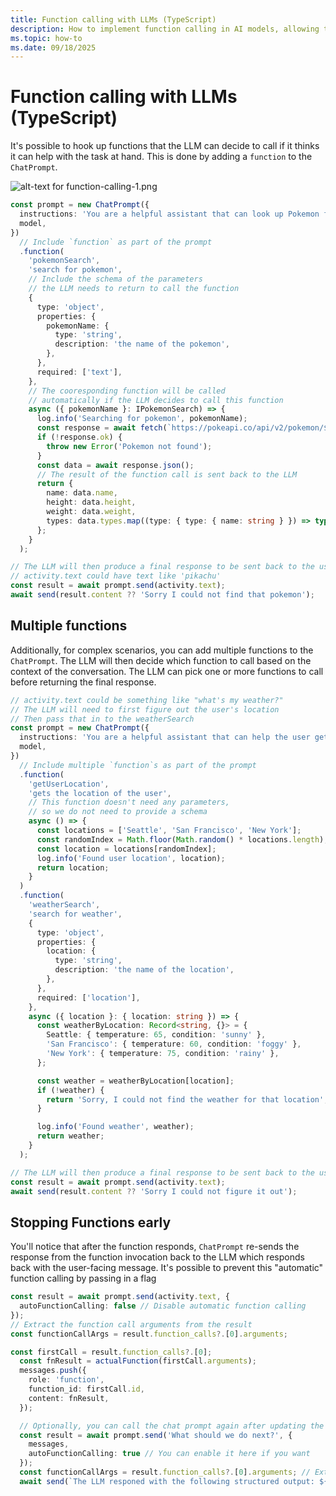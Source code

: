 ```yaml
---
title: Function calling with LLMs (TypeScript)
description: How to implement function calling in AI models, allowing the LLM to execute functions as part of its response generation.
ms.topic: how-to
ms.date: 09/18/2025
---
```


# Function calling with LLMs (TypeScript)

It's possible to hook up functions that the LLM can decide to call if it thinks it can help with the task at hand. This is done by adding a `function` to the `ChatPrompt`.

![alt-text for function-calling-1.png](~/assets/diagrams/function-calling-1.png)

```ts
const prompt = new ChatPrompt({
  instructions: 'You are a helpful assistant that can look up Pokemon for the user.',
  model,
})
  // Include `function` as part of the prompt
  .function(
    'pokemonSearch',
    'search for pokemon',
    // Include the schema of the parameters
    // the LLM needs to return to call the function
    {
      type: 'object',
      properties: {
        pokemonName: {
          type: 'string',
          description: 'the name of the pokemon',
        },
      },
      required: ['text'],
    },
    // The cooresponding function will be called
    // automatically if the LLM decides to call this function
    async ({ pokemonName }: IPokemonSearch) => {
      log.info('Searching for pokemon', pokemonName);
      const response = await fetch(`https://pokeapi.co/api/v2/pokemon/${pokemonName}`);
      if (!response.ok) {
        throw new Error('Pokemon not found');
      }
      const data = await response.json();
      // The result of the function call is sent back to the LLM
      return {
        name: data.name,
        height: data.height,
        weight: data.weight,
        types: data.types.map((type: { type: { name: string } }) => type.type.name),
      };
    }
  );

// The LLM will then produce a final response to be sent back to the user
// activity.text could have text like 'pikachu'
const result = await prompt.send(activity.text);
await send(result.content ?? 'Sorry I could not find that pokemon');
```

## Multiple functions

Additionally, for complex scenarios, you can add multiple functions to the `ChatPrompt`. The LLM will then decide which function to call based on the context of the conversation. The LLM can pick one or more functions to call before returning the final response.

```ts
// activity.text could be something like "what's my weather?"
// The LLM will need to first figure out the user's location
// Then pass that in to the weatherSearch
const prompt = new ChatPrompt({
  instructions: 'You are a helpful assistant that can help the user get the weather',
  model,
})
  // Include multiple `function`s as part of the prompt
  .function(
    'getUserLocation',
    'gets the location of the user',
    // This function doesn't need any parameters,
    // so we do not need to provide a schema
    async () => {
      const locations = ['Seattle', 'San Francisco', 'New York'];
      const randomIndex = Math.floor(Math.random() * locations.length);
      const location = locations[randomIndex];
      log.info('Found user location', location);
      return location;
    }
  )
  .function(
    'weatherSearch',
    'search for weather',
    {
      type: 'object',
      properties: {
        location: {
          type: 'string',
          description: 'the name of the location',
        },
      },
      required: ['location'],
    },
    async ({ location }: { location: string }) => {
      const weatherByLocation: Record<string, {}> = {
        Seattle: { temperature: 65, condition: 'sunny' },
        'San Francisco': { temperature: 60, condition: 'foggy' },
        'New York': { temperature: 75, condition: 'rainy' },
      };

      const weather = weatherByLocation[location];
      if (!weather) {
        return 'Sorry, I could not find the weather for that location';
      }

      log.info('Found weather', weather);
      return weather;
    }
  );

// The LLM will then produce a final response to be sent back to the user
const result = await prompt.send(activity.text);
await send(result.content ?? 'Sorry I could not figure it out');
```

## Stopping Functions early

You'll notice that after the function responds, `ChatPrompt` re-sends the response from the function invocation back to the LLM which responds back with the user-facing message. It's possible to prevent this "automatic" function calling by passing in a flag

```ts
const result = await prompt.send(activity.text, {
  autoFunctionCalling: false // Disable automatic function calling
});
// Extract the function call arguments from the result
const functionCallArgs = result.function_calls?.[0].arguments;

const firstCall = result.function_calls?.[0];
  const fnResult = actualFunction(firstCall.arguments);
  messages.push({
    role: 'function',
    function_id: firstCall.id,
    content: fnResult,
  });

  // Optionally, you can call the chat prompt again after updating the messages with the results
  const result = await prompt.send('What should we do next?', {
    messages,
    autoFunctionCalling: true // You can enable it here if you want
  });
  const functionCallArgs = result.function_calls?.[0].arguments; // Extract the function call arguments
  await send(`The LLM responed with the following structured output: ${JSON.stringify(functionCallArgs, undefined, 2)}.`);
```
